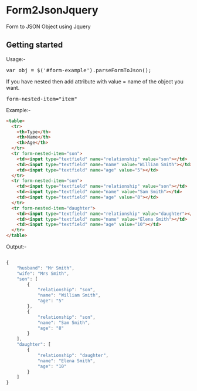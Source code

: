 Form2JsonJquery
===============

Form to JSON Object using Jquery


Getting started
---------------
Usage:-

<pre>
var obj = $('#form-example').parseFormToJson();
</pre>

If you have nested then add attribute with value = name of the object you want.

<pre>
form-nested-item="item"
</pre>

Example:-

```html
<table>
  <tr>
    <th>Type</th>
    <th>Name</th>
    <th>Age</th>
  </tr>
  <tr form-nested-item="son">
    <td><input type="textfield" name="relationship" value="son"></td>
    <td><input type="textfield" name="name" value="William Smith"></td>
    <td><input type="textfield" name="age" value="5"></td>
  </tr>
  <tr form-nested-item="son">
    <td><input type="textfield" name="relationship" value="son"></td>
    <td><input type="textfield" name="name" value="Sam Smith"></td>
    <td><input type="textfield" name="age" value="8"></td>
  </tr>    
  <tr form-nested-item="daughter">
    <td><input type="textfield" name="relationship" value="daughter"></td>
    <td><input type="textfield" name="name" value="Elena Smith"></td>
    <td><input type="textfield" name="age" value="10"></td>
  </tr>                               
</table>  
```


Output:-

```javascript

{
    "husband": "Mr Smith",
    "wife": "Mrs Smith",
    "son": [
        {
            "relationship": "son",
            "name": "William Smith",
            "age": "5"
        },
        {
            "relationship": "son",
            "name": "Sam Smith",
            "age": "8"
        }
    ],
    "daughter": [
        {
            "relationship": "daughter",
            "name": "Elena Smith",
            "age": "10"
        }
    ]
}
```